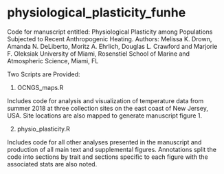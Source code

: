 # physiological_plasticity_funhe
Code for manuscript entitled: Physiological Plasticity among Populations Subjected to Recent Anthropogenic Heating.
Authors: Melissa K. Drown, Amanda N. DeLiberto, Moritz A. Ehrlich, Douglas L. Crawford and Marjorie F. Oleksiak
University of Miami, Rosenstiel School of Marine and Atmospheric Science, Miami, FL

Two Scripts are Provided:

1. OCNGS_maps.R 

Includes code for analysis and visualization of temperature data from summer 2018 at three collection sites on the east coast of New Jersey, USA. Site locations are also mapped to generate manuscript figure 1.

2. physio_plasticity.R

Includes code for all other analyses presented in the manuscript and production of all main text and supplemental figures. Annotations split the code into sections by trait and sections specific to each figure with the associated stats are also noted. 
